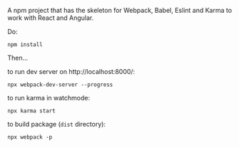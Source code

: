 A npm project that has the skeleton for Webpack, Babel, Eslint and Karma to work with React and Angular.

Do:

```
npm install
```

Then...

to run dev server on http://localhost:8000/:

```
npx webpack-dev-server --progress
```

to run karma in watchmode:

```
npx karma start
```

to build package (`dist` directory):

```
npx webpack -p
```
